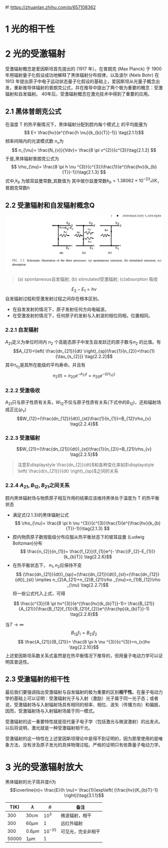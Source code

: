 #! https://zhuanlan.zhihu.com/p/657108362
# 1 光的相干性
# 2 光的受激辐射
受激辐射概念是爱因斯坦首先提出的 (1917 年）。在普朗克 (Max Planck) 于 1900 年用辐射量子化假设成功地解释了黑体辐射分布规律，以及波尔 (Niels Bohr) 在 1913 年提出原子中电子运动状态量子化假设的基础上，爱因斯坦从光量子概念出发，重新推导体辐射的普朗克公式，并在推导中提出了两个极为重要的概念：受激辐射和自发辐射。 
40年后，受激辐射概念在激光技术中得到了重要的应用。
## 2.1 黑体普朗克公式
在温度 T 的热平衡情况下，黑体辐射分配到腔内每个模式上 的平均能量为
$$ E= \frac{hv}{e^{\frac{h \nu}{k_{b}{T}}-1}} \tag{2.1.1}$$
频率间隔内的光波模式数 $n_{v}$为
$$ n_{\nu}= \frac{N_{v}}{Vdv}= \frac{8 \pi v^{2}}{c^{3}}\tag{2.1.2} $$
于是,黑体辐射普朗克公式为
$$ \rho_{\nu}= \frac{8 \pi h \nu ^{3}}{c^{3}}\frac{1}{e^{\frac{hv}{k_{b}{T}}-1}}\tag{2.1.3} $$
式中,$k_{b}$ 为玻耳兹曼常数,其数值为
其中玻尔兹曼常数$k_{b}=1.38062 \times 10^{-23}J/K$，普朗克常数$h$
## 2.2 受激辐射和自发辐射概念Q
![](../../img/emission.png)
> (a) spontaneous自发辐射; (b) stimulated受激辐射; (c)absorption 吸收  

$$E_{2}-E_{1}=h \nu \tag{2.2.1}$$
自发辐射过程和受激发射过程之间存在根本区别。
+ 在自发发射的情况下，原子发射任何方向电磁波。
+ 在受激发射的情况下，任何原子的发射与入射波的相位同相，位置相同。
### 2.2.1 自发辐射
$A_{21}$定义为单位时间内 $n_{2}$ 个高能态原子中发生自发跃迁的原子数与$n_{2}$ 的比值。有
$$A_{21}=\left( \frac{dn_{21}}{dt} \right)_{sp}\frac{1}{n_{2}}=\frac{1}{\tau_{s_{2}}} \tag{2.2.2}$$
其中$\tau_{s_{2}}$是其所在能级的平均寿命。并且有
$$n_{2}(t)=n_{20}e^{-A_{21}t}=n_{20}e^{-(t/ \tau _{s2})}\tag{2.2.3}$$
### 2.2.2 受激吸收
$A_{21}$只与原子性质有关系，$W_{12}$不仅与原子性质有关系(下式中的$B_{12}$)，还和辐射场成正比$(\rho_{v})$
$$W_{12}=(\frac{dn_{12}}{dt})_{st}\frac{1}{n_{1}}=B_{12}\rho_{v} \tag{2.2.4}$$
### 2.2.3 受激辐射
$$W_{21}=(\frac{dn_{21}}{dt})_{st}\frac{1}{n_{2}}=B_{21}\rho_{v} \tag{2.2.5}$$
> 注意$\displaystyle \frac{dn_{2}}{dt}$和各种变化率如$\displaystyle \left( \frac{d{n_{21}}}{dt} \right)_{sp}$之间的关系
### 2.2.4 $A_{21},B_{12},B_{21}$之间关系
腔内黑体辐射场与物质原子相互作用的结果应该维持黑体处于温度为 T 的热平衡状态
+ 满足式(2.1.3)的黑体辐射公式
$$ \rho_{\nu}= \frac{8 \pi h \nu ^{3}}{c^{3}}\frac{1}{e^{\frac{hv}{k_{b}{T}}-1}}\tag{2.1.3} $$
+ 腔内物质原子数按能级分布应服从热平衡状态下的玻耳兹曼 (Ludwig Boltzman)分布
$$ \frac{n_{2}}{n_{1}}= \frac{f_{2}}{f_{1}}e^{- \frac{(F_{2}-E_{1})}{k_{b}T}} \tag{2.2.6}$$
+ 在热平衡状态下， $n_{1},n_{2}$应保待不变
$$ (\frac{dn_{21}}{dt})_{sp}+(\frac{dn_{21}}{dt})_{st}=(\frac{dn_{12}}{dt})_{st} \implies n_{2}A_{21}+n_{2}B_{21}\rho _{\nu}=n_{1}B_{12}\rho _{\nu} \tag{2.2.7}$$
将一些公式代入上式，可得

$$ \frac{c^{3}}{8 \pi hv^{3}}(e^{\frac{hv}{k_{b}T}}-1)= \frac{B_{21}}{A_{21}}(\frac{B_{12}f_{1}}{B_{21}f_{2}}e^{\frac{hp}{k_{b}T}}-1) \tag{2.2.8}$$

当$T\to \infty$
$$
B_{12}f_{1}=B_{21}f_{2} \tag{2.2.9}
$$
$$ \frac{A_{21}}{B_{21}}= \frac{8 \pi h \nu ^{3}}{c^{3}}=n_{v}hv \tag{2.2.10}$$
上述爱因斯坦系数关系式虽然是在热平衡情况下推导的，但用量子电动力学可以证明其普适性。
## 2.3 受激辐射的相干性
最后我们要强调指出受激辐射与自发辐射的极为重要的区别**相干性**。在量子电动力学的基础上可以证明：受激辐射光子与入射（激励）光子属于同一光子态；或者说，受激辐射场与入射辐射场具有相同的频率、相位、波矢（传播方向）和偏振，因而，受激辐射场与入射辐射场属于同一模式。

受激辐射的这一重要特性就是现代量子电子学（包括激光与微波激射）的出发点。以后将说明，激光就是一种受激辐射相干光。

受激辐射的这一特性在上述爱因斯坦理论中是得不到证明的，因为那里使用的是唯 象方法，没有涉及原子发光的具体物理过程。严格的证明只有依靠量子电动力学。

# 3 光的受激辐射放大
黑体辐射的光子简并度$\bar{n}$为
$$\overline{n}= \frac{E}{h \nu}= \frac{1}{exp\left( {\frac{hv}{K_{b}T}-1} \right)}\tag{3.1.1}$$

| T(K)  | $\lambda$   | $\bar{n}$  | 备注        |
|-------|-------------|------------|-----------|
| 300   | 30cm        | $10^3$     | 微波辐射，相干   |
| 300   | $60 \mu m$  | 1          | 远红外辐射     |
| 300   | $0.6 \mu m$ | $10^{-35}$ | 可见光，完全非相干 |
| 50000 | $1 \mu m$   | 1          |

